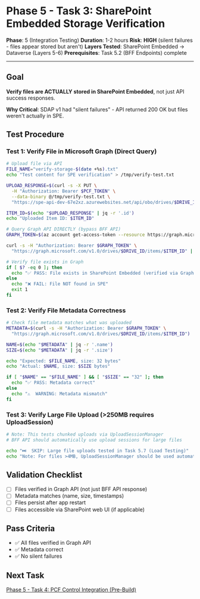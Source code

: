 # Phase 5 - Task 3: SharePoint Embedded Storage Verification

**Phase**: 5 (Integration Testing)
**Duration**: 1-2 hours
**Risk**: **HIGH** (silent failures - files appear stored but aren't)
**Layers Tested**: SharePoint Embedded → Dataverse (Layers 5-6)
**Prerequisites**: Task 5.2 (BFF Endpoints) complete

---

## Goal

**Verify files are ACTUALLY stored in SharePoint Embedded**, not just API success responses.

**Why Critical**: SDAP v1 had "silent failures" - API returned 200 OK but files weren't actually in SPE.

## Test Procedure

### Test 1: Verify File in Microsoft Graph (Direct Query)

```bash
# Upload file via API
FILE_NAME="verify-storage-$(date +%s).txt"
echo "Test content for SPE verification" > /tmp/verify-test.txt

UPLOAD_RESPONSE=$(curl -s -X PUT \
  -H "Authorization: Bearer $PCF_TOKEN" \
  --data-binary @/tmp/verify-test.txt \
  "https://spe-api-dev-67e2xz.azurewebsites.net/api/obo/drives/$DRIVE_ID/upload?fileName=$FILE_NAME")

ITEM_ID=$(echo "$UPLOAD_RESPONSE" | jq -r '.id')
echo "Uploaded Item ID: $ITEM_ID"

# Query Graph API DIRECTLY (bypass BFF API)
GRAPH_TOKEN=$(az account get-access-token --resource https://graph.microsoft.com --query accessToken -o tsv)

curl -s -H "Authorization: Bearer $GRAPH_TOKEN" \
  "https://graph.microsoft.com/v1.0/drives/$DRIVE_ID/items/$ITEM_ID" | jq .

# Verify file exists in Graph
if [ $? -eq 0 ]; then
  echo "✅ PASS: File exists in SharePoint Embedded (verified via Graph)"
else
  echo "❌ FAIL: File NOT found in SPE"
  exit 1
fi
```

### Test 2: Verify File Metadata Correctness

```bash
# Check file metadata matches what was uploaded
METADATA=$(curl -s -H "Authorization: Bearer $GRAPH_TOKEN" \
  "https://graph.microsoft.com/v1.0/drives/$DRIVE_ID/items/$ITEM_ID")

NAME=$(echo "$METADATA" | jq -r '.name')
SIZE=$(echo "$METADATA" | jq -r '.size')

echo "Expected: $FILE_NAME, size: 32 bytes"
echo "Actual: $NAME, size: $SIZE bytes"

if [ "$NAME" == "$FILE_NAME" ] && [ "$SIZE" == "32" ]; then
  echo "✅ PASS: Metadata correct"
else
  echo "⚠️  WARNING: Metadata mismatch"
fi
```

### Test 3: Verify Large File Upload (>250MB requires UploadSession)

```bash
# Note: This tests chunked uploads via UploadSessionManager
# BFF API should automatically use upload sessions for large files

echo "⏭️  SKIP: Large file uploads tested in Task 5.7 (Load Testing)"
echo "Note: For files >4MB, UploadSessionManager should be used automatically"
```

## Validation Checklist

- [ ] Files verified in Graph API (not just BFF API response)
- [ ] Metadata matches (name, size, timestamps)
- [ ] Files persist after app restart
- [ ] Files accessible via SharePoint web UI (if applicable)

## Pass Criteria

- ✅ All files verified in Graph API
- ✅ Metadata correct
- ✅ No silent failures

## Next Task

[Phase 5 - Task 4: PCF Control Integration (Pre-Build)](phase-5-task-4-pcf-integration.md)

